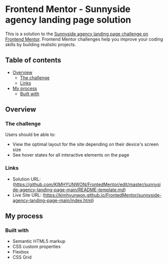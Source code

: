 # Frontend Mentor - Sunnyside agency landing page solution

This is a solution to the [Sunnyside agency landing page challenge on Frontend Mentor](https://www.frontendmentor.io/challenges/sunnyside-agency-landing-page-7yVs3B6ef). Frontend Mentor challenges help you improve your coding skills by building realistic projects.

## Table of contents

- [Overview](#overview)
  - [The challenge](#the-challenge)
  - [Links](#links)
- [My process](#my-process)
  - [Built with](#built-with)


## Overview

### The challenge

Users should be able to:

- View the optimal layout for the site depending on their device's screen size
- See hover states for all interactive elements on the page

### Links

- Solution URL:(https://github.com/KIMHYUNWON/FrontedMentor/edit/master/sunnyside-agency-landing-page-main/README-template.md)
- Live Site URL: (https://kimhyunwon.github.io/FrontedMentor/sunnyside-agency-landing-page-main/index.html)

## My process

### Built with

- Semantic HTML5 markup
- CSS custom properties
- Flexbox
- CSS Grid

